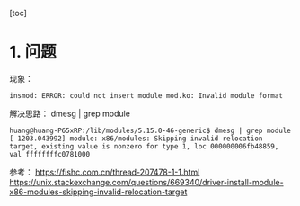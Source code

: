 [toc]

# 1. 问题
现象：
```
insmod: ERROR: could not insert module mod.ko: Invalid module format
```

解决思路：
dmesg | grep module
```
huang@huang-P65xRP:/lib/modules/5.15.0-46-generic$ dmesg | grep module
[ 1203.043992] module: x86/modules: Skipping invalid relocation target, existing value is nonzero for type 1, loc 000000006fb48859, val ffffffffc0781000
```

参考：
https://fishc.com.cn/thread-207478-1-1.html
https://unix.stackexchange.com/questions/669340/driver-install-module-x86-modules-skipping-invalid-relocation-target